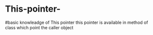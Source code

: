 # This-pointer-

#basic knowleadge of This pointer
this pointer is available in method of class which point the caller object 
